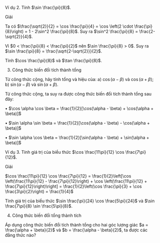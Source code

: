 Ví dụ 2. Tính $\sin \frac{\pi}{8}$.

Giải

Ta có $\frac{\sqrt{2}}{2} = \cos \frac{\pi}{4} = \cos \left(2 \cdot \frac{\pi}{8}\right) = 1 - 2\sin^2 \frac{\pi}{8}$. Suy ra $\sin^2 \frac{\pi}{8} = \frac{2-\sqrt{2}}{4}$.

Vì $0 < \frac{\pi}{8} < \frac{\pi}{2}$ nên $\sin \frac{\pi}{8} > 0$. Suy ra $\sin \frac{\pi}{8} = \frac{\sqrt{2-\sqrt{2}}}{2}$.

Tính $\cos \frac{\pi}{8}$ và $\tan \frac{\pi}{8}$.

3. Công thức biến đổi tích thành tổng

Từ công thức cộng, hãy tính tổng và hiệu của:
a) $\cos (\alpha - \beta)$ và $\cos (\alpha + \beta)$;
b) $\sin (\alpha - \beta)$ và $\sin (\alpha + \beta)$.

Từ công thức cộng, ta suy ra được công thức biến đổi tích thành tổng sau đây:

• $\cos \alpha \cos \beta = \frac{1}{2}[\cos(\alpha - \beta) + \cos(\alpha + \beta)]$

• $\sin \alpha \sin \beta = \frac{1}{2}[\cos(\alpha - \beta) - \cos(\alpha + \beta)]$

• $\sin \alpha \cos \beta = \frac{1}{2}[\sin(\alpha - \beta) + \sin(\alpha + \beta)]$

Ví dụ 3. Tính giá trị của biểu thức $\cos \frac{11\pi}{12} \cos \frac{7\pi}{12}$.

Giải

$\cos \frac{11\pi}{12} \cos \frac{7\pi}{12} = \frac{1}{2}\left[\cos \left(\frac{11\pi}{12} - \frac{7\pi}{12}\right) + \cos \left(\frac{11\pi}{12} + \frac{7\pi}{12}\right)\right] = \frac{1}{2}\left(\cos \frac{\pi}{3} + \cos \frac{3\pi}{2}\right) = \frac{1}{4}$

Tính giá trị của biểu thức $\sin \frac{\pi}{24} \cos \frac{5\pi}{24}$ và $\sin \frac{7\pi}{8} \sin \frac{5\pi}{8}$.

4. Công thức biến đổi tổng thành tích

Áp dụng công thức biến đổi tích thành tổng cho hai góc lượng giác $a = \frac{\alpha + \beta}{2}$ và $b = \frac{\alpha - \beta}{2}$, ta được các đẳng thức nào?